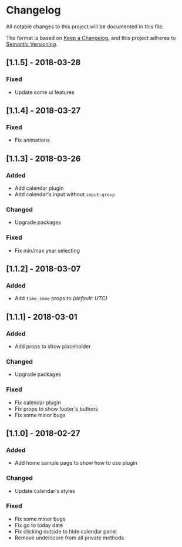# Changelog
All notable changes to this project will be documented in this file.

The format is based on [Keep a Changelog](https://keepachangelog.com/en/1.0.0/),
and this project adheres to [Semantic Versioning](https://semver.org/spec/v2.0.0.html).

## [1.1.5] - 2018-03-28
### Fixed
- Update some ui features

## [1.1.4] - 2018-03-27
### Fixed
- Fix animations

## [1.1.3] - 2018-03-26
### Added
- Add calendar plugin
- Add calendar's input without `input-group`

### Changed
- Upgrade packages

### Fixed
- Fix min/max year selecting

## [1.1.2] - 2018-03-07
### Added
- Add `time_zone` props to _(default: UTC)_

## [1.1.1] - 2018-03-01
### Added
- Add props to show placeholder

### Changed
- Upgrade packages

### Fixed
- Fix calendar plugin
- Fix props to show footer's buttons
- Fix some minor bugs

## [1.1.0] - 2018-02-27
### Added
- Add home sample page to show how to use plugin

### Changed
- Update calendar's styles

### Fixed
- Fix some minor bugs
- Fix go to today date
- Fix clicking outside to hide calendar panel
- Remove underscore from all private methods
